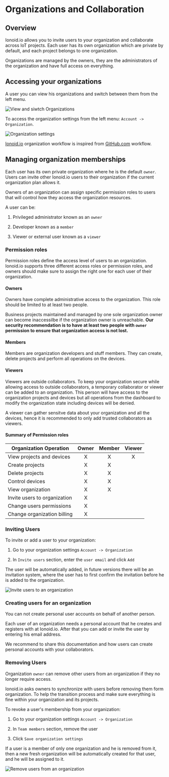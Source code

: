 # Organizations and Collaboration

## Overview

Ionoid.io allows you to invite users to your organization and collaborate across IoT projects.
Each user has its own organization which are private by default, and each project belongs to one organization.

Organizations are managed by the owners, they are the administrators of the organization and have full access on
everything.


## Accessing your organizations

A user you can view his organizations and switch between them from the left menu.

![View and siwtch Organizations](/steps/Ionoid.io-switch-organizations.png)


To access the organization settings from the left menu: `Account -> Organization`.

![Organization settings](/steps/Ionoid.io-organization-settings.png)


[Ionoid.io](https://ionoid.io/) organization workflow is inspired from [GitHub.com](https://github.com) workflow.



## Managing organization memberships

Each user has its own private organization where he is the default `owner`. Users can invite other
Ionoid.io users to their organization if the current organization plan allows it.

Owners of an organization can assign specific permission roles to users that will control how
they access the organization resources.

A user can be:

1. Privileged administrator known as an `owner`

2. Developer known as a `member`

3. Viewer or external user known as a `viewer`


### Permission roles

Permission roles define the access level of users to an organization. Ionoid.io supports three different access roles or
permission roles, and owners should make sure to assign the right one for each user of their organization.


#### Owners

Owners have complete administrative access to the organization. This role should be limited to at least two people.

Business projects maintained and managed by one sole organization owner can become inaccessilbe if the organization owner
is unreachable. **Our security recommendation is to have at least two people with `owner` permission to ensure that
organization access is not lost.**

#### Members

Members are organization developers and stuff members. They can create, delete projects and perform all operations on
the devices.

#### Viewers

Viewers are outside collaborators. To keep your organization secure while allowing access to outside collaborators,
a temporary collaborator or viewer can be added to an organization. This person will have access to the organization
projects and devices but all operations from the dashboard to modify the organization state including devices will be
denied.

A viewer can gather sensitve data about your organization and all the devices, hence it is recommended to only add
trusted collaborators as viewers.


#### Summary of Permission roles

| Organization Operation    |  Owner          |  Member         | Viewer          |
| ------------------------- |:---------------:|:---------------:|:---------------:|
| View projects and devices           |  X              |  X              |  X              |
| Create projects           |  X              |  X              |                 |
| Delete projects           |  X              |  X              |                 |
| Control devices           |  X              |  X              |                 |
| View organization            |  X              |  X                |                 |
| Invite users to organization            |  X              |                 |                 |
| Change users permissions            |  X              |                 |                 |
| Change organization billing            |  X              |                 |                 |



### Inviting Users

To invite or add a user to your organization:

1. Go to your organization settings `Account -> Organization`

2. In `Invite users` section, enter the `user email` and click `Add`


The user will be automatically added, in future versions there will be an invitation system, where the user has to first
confirm the invitation before he is added to the organization.


![Invite users to an organization](/steps/Ionoid.io-add-users-to-organization.png)


### Creating users for an organization

You can not create personal user accounts on behalf of another person.

Each user of an organization needs a personal account that he creates and registers with at Ionoid.io. After that you
can add or invite the user by entering his email address.

We recommend to share this documentation and how users can create personal accounts with your collaborators.


### Removing Users

Organization `owner` can remove other users from an organization if they no longer require access.

Ionoid.io asks owners to synchronize with users before removing them form organization. To help the transition process
and make sure everything is fine within your organization and its projects.

To revoke a user's membership from your organization:

1. Go to your organization settings `Account -> Organization`

2. In `Team members` section, remove the user

3. Click `Save organization settings`


If a user is a member of only one organization and he is removed from it, then a new fresh organization
will be automatically created for that user, and he will be assigned to it.


![Remove users from an organization](/steps/Ionoid.io-remove-users-from-organization.png)
